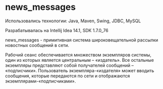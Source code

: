 # news_messages
Использовались технологии: Java, Maven, Swing, JDBC, MySQL

Разрабатывалась на Intellij Idea 14.1, SDK 1.7.0_76

news_messages - примитивная система широковещательной рассылки новостных
сообщений в сети.

Рабочий сеанс обеспечивается множеством экземпляров системы, один из которых является
центральным – «издатель». Все остальные экземпляры представляют собой получателей сообщений –
«подписчики». Пользователь экземпляра-«издателя» может вводить сообщения, которые передаются по
сети и отображаются экземплярами-«подписчиками».
